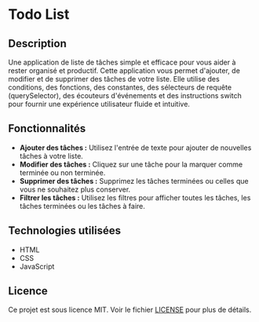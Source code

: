 # Todo List

## Description

Une application de liste de tâches simple et efficace pour vous aider à rester organisé et productif. Cette application vous permet d'ajouter, de modifier et de supprimer des tâches de votre liste. Elle utilise des conditions, des fonctions, des constantes, des sélecteurs de requête (querySelector), des écouteurs d'événements et des instructions switch pour fournir une expérience utilisateur fluide et intuitive.

## Fonctionnalités

- **Ajouter des tâches :** Utilisez l'entrée de texte pour ajouter de nouvelles tâches à votre liste.
- **Modifier des tâches :** Cliquez sur une tâche pour la marquer comme terminée ou non terminée.
- **Supprimer des tâches :** Supprimez les tâches terminées ou celles que vous ne souhaitez plus conserver.
- **Filtrer les tâches :** Utilisez les filtres pour afficher toutes les tâches, les tâches terminées ou les tâches à faire.

## Technologies utilisées

- HTML
- CSS
- JavaScript


## Licence

Ce projet est sous licence MIT. Voir le fichier [LICENSE](LICENSE) pour plus de détails.
